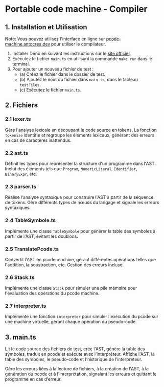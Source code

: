 # Portable code machine - Compiler

## 1. Installation et Utilisation

Note: Vous pouvez utilisez l'interface en ligne sur [pcode-machine.antocrea.dev](https://pcode-machine.antocrea.dev/) pour utiliser le compilateur.

1. Installer Deno en suivant les instructions sur le [site officiel](https://docs.deno.com/runtime/manual/getting_started/installation).
2. Exécutez le fichier `main.ts` en utilisant la commande `make run` dans le terminal.
3. Pour ajouter un nouveau fichier de test :
   - (a) Créez le fichier dans le dossier de test.
   - (b) Ajoutez le nom du fichier dans `main.ts`, dans le tableau `testFiles`.
   - (c) Exécutez le fichier `main.ts`.

## 2. Fichiers

### 2.1 lexer.ts

Gère l'analyse lexicale en découpant le code source en tokens. La fonction `tokenize` identifie et regroupe les éléments lexicaux, générant des erreurs en cas de caractères inattendus.

### 2.2 ast.ts

Définit les types pour représenter la structure d'un programme dans l'AST. Inclut des éléments tels que `Program`, `NumericLiteral`, `Identifier`, `BinaryExpr`, etc.

### 2.3 parser.ts

Réalise l'analyse syntaxique pour construire l'AST à partir de la séquence de tokens. Gère différents types de nœuds du langage et signale les erreurs syntaxiques.

### 2.4 TableSymbole.ts

Implémente une classe `TableSymbole` pour générer la table des symboles à partir de l'AST, évitant les doublons.

### 2.5 TranslatePcode.ts

Convertit l'AST en pcode machine, gérant différentes opérations telles que l'addition, la soustraction, etc. Gestion des erreurs incluse.

### 2.6 Stack.ts

Implémente une classe `Stack` pour simuler une pile mémoire pour l'évaluation des opérations du pcode machine.

### 2.7 interpreter.ts

Implémente une fonction `interpreter` pour simuler l'exécution du pcode sur une machine virtuelle, gérant chaque opération du pseudo-code.

## 3. main.ts

Lit le code source des fichiers de test, crée l'AST, génère la table des symboles, traduit en pcode et exécute avec l'interpréteur. Affiche l'AST, la table des symboles, le pseudo-code et l'historique de l'interpréteur.

Gère les erreurs liées à la lecture de fichiers, à la création de l'AST, à la génération du pcode et à l'interprétation, signalant les erreurs et quittant le programme en cas d'erreur.
